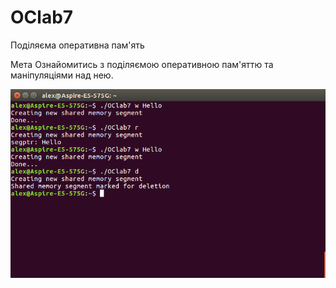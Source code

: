 # OClab7
Поділяєма оперативна пам'ять

Мета Ознайомитись з поділяємою оперативною пам'яттю та маніпуляціями над нею.

![alt text](https://github.com/AlexKychevsky/OClab7/blob/master/laba7.png)
